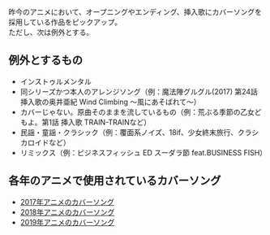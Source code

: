昨今のアニメにおいて、オープニングやエンディング、挿入歌にカバーソングを採用している作品をピックアップ。  
 ただし、次は例外とする。

## 例外とするもの
- インストゥルメンタル
- 同シリーズかつ本人のアレンジソング（例：魔法陣グルグル(2017) 第24話 挿入歌の奥井亜紀 Wind Climbing 〜風にあそばれて〜）
- カバーじゃない。原曲そのままを流しているもの（例：荒ぶる季節の乙女どもよ。第1話 挿入歌 TRAIN-TRAINなど）
- 民謡・童謡・クラシック（例：覆面系ノイズ、18if、少女終末旅行、クラシカロイドなど）
- リミックス（例：ビジネスフィッシュ ED スーダラ節 feat.BUSINESS FISH）

## 各年のアニメで使用されているカバーソング
- [2017年アニメのカバーソング](https://github.com/mmdisc/anime-coversong/blob/master/2017.md)
- [2018年アニメのカバーソング](https://github.com/mmdisc/anime-coversong/blob/master/2018.md)
- [2019年アニメのカバーソング](https://github.com/mmdisc/anime-coversong/blob/master/2019.md)
